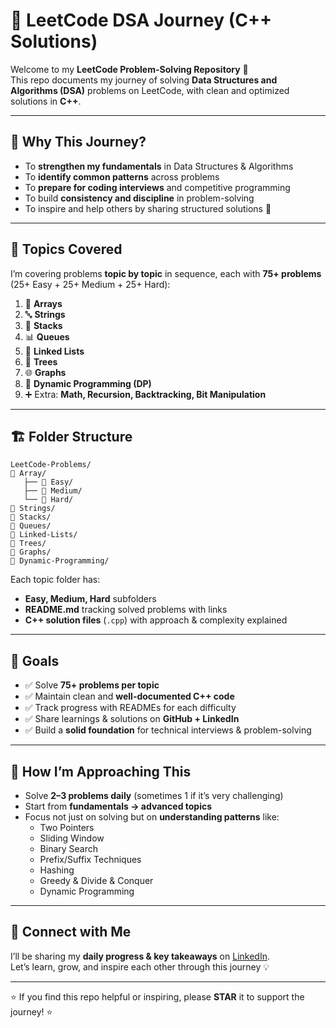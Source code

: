 # 🚀 LeetCode DSA Journey (C++ Solutions)

Welcome to my **LeetCode Problem-Solving Repository** 🎯  
This repo documents my journey of solving **Data Structures and Algorithms (DSA)** problems on LeetCode, with clean and optimized solutions in **C++**.  

---

## 🎯 Why This Journey?

- To **strengthen my fundamentals** in Data Structures & Algorithms  
- To **identify common patterns** across problems  
- To **prepare for coding interviews** and competitive programming  
- To build **consistency and discipline** in problem-solving  
- To inspire and help others by sharing structured solutions 🚀  

---

## 📂 Topics Covered

I’m covering problems **topic by topic** in sequence, each with **75+ problems** (25+ Easy + 25+ Medium + 25+ Hard):  

1. 🔢 **Arrays**  
2. 🔤 **Strings**  
3. 🧱 **Stacks**  
4. 📊 **Queues**  
5. 🔗 **Linked Lists**  
6. 🌳 **Trees**  
7. 🌐 **Graphs**  
8. 🎲 **Dynamic Programming (DP)**  
9. ➕ Extra: **Math, Recursion, Backtracking, Bit Manipulation**  

---

## 🏗️ Folder Structure
```
LeetCode-Problems/
📂 Array/
   ├── 📁 Easy/
   ├── 📁 Medium/
   └── 📁 Hard/
📂 Strings/
📂 Stacks/
📂 Queues/
📂 Linked-Lists/
📂 Trees/
📂 Graphs/
📂 Dynamic-Programming/

```

Each topic folder has:
- **Easy, Medium, Hard** subfolders  
- **README.md** tracking solved problems with links  
- **C++ solution files** (`.cpp`) with approach & complexity explained  

---

## 📌 Goals

- ✅ Solve **75+ problems per topic**  
- ✅ Maintain clean and **well-documented C++ code**  
- ✅ Track progress with READMEs for each difficulty  
- ✅ Share learnings & solutions on **GitHub + LinkedIn**  
- ✅ Build a **solid foundation** for technical interviews & problem-solving  

---

## 🌱 How I’m Approaching This

- Solve **2–3 problems daily** (sometimes 1 if it’s very challenging)  
- Start from **fundamentals → advanced topics**  
- Focus not just on solving but on **understanding patterns** like:  
  - Two Pointers  
  - Sliding Window  
  - Binary Search  
  - Prefix/Suffix Techniques  
  - Hashing  
  - Greedy & Divide & Conquer  
  - Dynamic Programming  

---

## 🔗 Connect with Me

I’ll be sharing my **daily progress & key takeaways** on [LinkedIn](https://www.linkedin.com/in/jitendra72003).  
Let’s learn, grow, and inspire each other through this journey 💡  

---

⭐ If you find this repo helpful or inspiring, please **STAR** it to support the journey! ⭐  


